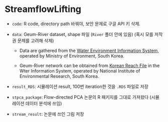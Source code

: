 # StreamflowLifting

- `code`: R code, directory path 바꿔야, 보안 문제로 구글 API 키 삭제.

- `data`: Geum-River dataset, shape 파일 (`River` 폴더 안에 있음) (혹시 모를 저작권 문제를 고려해 삭제)

	+ Data are gathered from the [Water Environment Information System](http://211.114.21.35/KRF_DEV/), operated by Ministry of Environment, South Korea.

	+ Geum-River network can be obtained from [Korean Reach File](http://water.nier.go.kr/front/riverNetwork/riverNetwork.jsp) in the Wter Information System, operated by National Institute of Environmental Research, South Korea.

- `result_RDS`: 시뮬레이션 result, 100번 iteration한 것을 `.RDS` 파일로 저장

- `stpca_package`: Flow-directed PCA 논문의 R 패키지를 그대로 가져왔다 (시뮬레이션 데이터 분석에 쓰임)

- `stream_result`: 논문에 쓰인 그림 저장
